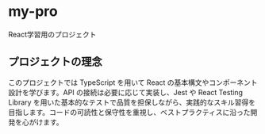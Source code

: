 # my-pro
React学習用のプロジェクト

## プロジェクトの理念
このプロジェクトでは TypeScript を用いて React の基本構文やコンポーネント設計を学びます。API の接続は必要に応じて実装し、Jest や React Testing Library を用いた基本的なテストで品質を担保しながら、実践的なスキル習得を目指します。コードの可読性と保守性を重視し、ベストプラクティスに沿った開発を心がけます。
